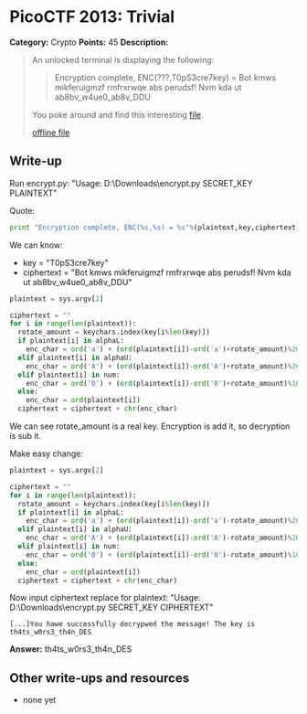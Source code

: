 # PicoCTF 2013: Trivial

**Category:** Crypto
**Points:** 45
**Description:**

> An unlocked terminal is displaying the following:
>
> > Encryption complete, ENC(???,T0pS3cre7key) = Bot kmws mikferuigmzf rmfrxrwqe abs perudsf! Nvm kda ut ab8bv_w4ue0_ab8v_DDU
>
> You poke around and find this interesting [file](https://2013.picoctf.com/problems/encrypt.py).
>
> [offline file](encrypt.py)

## Write-up

Run encrypt.py: "Usage: D:\Downloads\encrypt.py SECRET_KEY PLAINTEXT"

Quote:

```python
print "Encryption complete, ENC(%s,%s) = %s"%(plaintext,key,ciphertext)
```

We can know:

* key = "T0pS3cre7key"
* ciphertext = "Bot kmws mikferuigmzf rmfrxrwqe abs perudsf! Nvm kda ut ab8bv_w4ue0_ab8v_DDU"

```python
plaintext = sys.argv[2]

ciphertext = ""
for i in range(len(plaintext)):
  rotate_amount = keychars.index(key[i%len(key)])
  if plaintext[i] in alphaL:
    enc_char = ord('a') + (ord(plaintext[i])-ord('a')+rotate_amount)%26
  elif plaintext[i] in alphaU:
    enc_char = ord('A') + (ord(plaintext[i])-ord('A')+rotate_amount)%26
  elif plaintext[i] in num:
    enc_char = ord('0') + (ord(plaintext[i])-ord('0')+rotate_amount)%10
  else:
    enc_char = ord(plaintext[i])
  ciphertext = ciphertext + chr(enc_char)
```

We can see rotate_amount is a real key. Encryption is add it, so decryption is sub it.

Make easy change:

```python
plaintext = sys.argv[2]

ciphertext = ""
for i in range(len(plaintext)):
  rotate_amount = keychars.index(key[i%len(key)])
  if plaintext[i] in alphaL:
    enc_char = ord('a') + (ord(plaintext[i])-ord('a')-rotate_amount)%26
  elif plaintext[i] in alphaU:
    enc_char = ord('A') + (ord(plaintext[i])-ord('A')-rotate_amount)%26
  elif plaintext[i] in num:
    enc_char = ord('0') + (ord(plaintext[i])-ord('0')-rotate_amount)%10
  else:
    enc_char = ord(plaintext[i])
  ciphertext = ciphertext + chr(enc_char)
```

Now input ciphertext replace for plaintext: "Usage: D:\Downloads\encrypt.py SECRET_KEY CIPHERTEXT"

```
[...]You hawe successfully decrypwed the message! The key is th4ts_w0rs3_th4n_DES
```

**Answer:** th4ts_w0rs3_th4n_DES

## Other write-ups and resources

* none yet